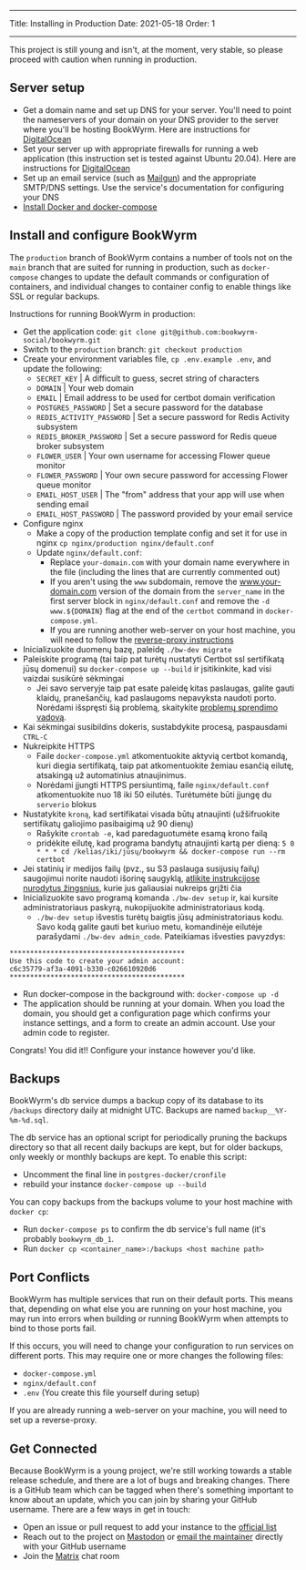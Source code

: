 - - -
Title: Installing in Production Date: 2021-05-18 Order: 1
- - -

This project is still young and isn't, at the moment, very stable, so please proceed with caution when running in production.

## Server setup
- Get a domain name and set up DNS for your server. You'll need to point the nameservers of your domain on your DNS provider to the server where you'll be hosting BookWyrm. Here are instructions for [DigitalOcean](https://www.digitalocean.com/community/tutorials/how-to-point-to-digitalocean-nameservers-from-common-domain-registrars)
- Set your server up with appropriate firewalls for running a web application (this instruction set is tested against Ubuntu 20.04). Here are instructions for [DigitalOcean](https://www.digitalocean.com/community/tutorials/initial-server-setup-with-ubuntu-20-04)
- Set up an email service (such as [Mailgun](https://documentation.mailgun.com/en/latest/quickstart.html)) and the appropriate SMTP/DNS settings. Use the service's documentation for configuring your DNS
- [Install Docker and docker-compose](https://docs.docker.com/compose/install/)

## Install and configure BookWyrm

The `production` branch of BookWyrm contains a number of tools not on the `main` branch that are suited for running in production, such as `docker-compose` changes to update the default commands or configuration of containers, and individual changes to container config to enable things like SSL or regular backups.

Instructions for running BookWyrm in production:

- Get the application code: `git clone git@github.com:bookwyrm-social/bookwyrm.git`
- Switch to the `production` branch: `git checkout production`
- Create your environment variables file, `cp .env.example .env`, and update the following:
    - `SECRET_KEY` | A difficult to guess, secret string of characters
    - `DOMAIN` | Your web domain
    - `EMAIL` | Email address to be used for certbot domain verification
    - `POSTGRES_PASSWORD` | Set a secure password for the database
    - `REDIS_ACTIVITY_PASSWORD` | Set a secure password for Redis Activity subsystem
    - `REDIS_BROKER_PASSWORD` | Set a secure password for Redis queue broker subsystem
    - `FLOWER_USER` | Your own username for accessing Flower queue monitor
    - `FLOWER_PASSWORD` | Your own secure password for accessing Flower queue monitor
    - `EMAIL_HOST_USER` | The "from" address that your app will use when sending email
    - `EMAIL_HOST_PASSWORD` | The password provided by your email service
- Configure nginx
    - Make a copy of the production template config and set it for use in nginx `cp nginx/production nginx/default.conf`
    - Update `nginx/default.conf`:
        - Replace `your-domain.com` with your domain name everywhere in the file (including the lines that are currently commented out)
        - If you aren't using the `www` subdomain, remove the www.your-domain.com version of the domain from the `server_name` in the first server block in `nginx/default.conf` and remove the `-d www.${DOMAIN}` flag at the end of the `certbot` command in `docker-compose.yml`.
        - If you are running another web-server on your host machine, you will need to follow the [reverse-proxy instructions](/reverse-proxy.html)
- Inicializuokite duomenų bazę, paleidę `./bw-dev migrate`
- Paleiskite programą (tai taip pat turėtų nustatyti Certbot ssl sertifikatą jūsų domenui) su `docker-compose up --build` ir įsitikinkite, kad visi vaizdai susikūrė sėkmingai
    - Jei savo serveryje taip pat esate paleidę kitas paslaugas, galite gauti klaidų, pranešančių, kad paslaugoms nepavyksta naudoti porto. Norėdami išspręsti šią problemą, skaitykite [problemų sprendimo vadovą](#port_conflicts).
- Kai sėkmingai susibildins dokeris, sustabdykite procesą, paspausdami `CTRL-C`
- Nukreipkite HTTPS
    - Faile `docker-compose.yml` atkomentuokite aktyvią certbot komandą, kuri diegia sertifikatą, taip pat atkomentuokite žemiau esančią eilutę, atsakingą už automatinius atnaujinimus.
    - Norėdami įjungti HTTPS persiuntimą, faile `nginx/default.conf` atkomentuokite nuo 18 iki 50 eilutės. Turėtumėte būti įjungę du `serverio` blokus
- Nustatykite `kroną`, kad sertifikatai visada būtų atnaujinti (užšifruokite sertifikatų galiojimo pasibaigimą už 90 dienų)
    - Rašykite `crontab -e`, kad paredaguotumėte esamą krono failą
    - pridėkite eilutę, kad programa bandytų atnaujinti kartą per dieną: `5 0 * * * cd /kelias/iki/jūsų/bookwyrm && docker-compose run --rm certbot`
- Jei statinių ir medijos failų (pvz., su S3 paslauga susijusių failų) saugojimui norite naudoti išorinę saugyklą, [atlikite instrukcijose nurodytus žingsnius](/external-storage.html), kurie jus galiausiai nukreips grįžti čia
- Inicializuokite savo programą komanda `./bw-dev setup` ir, kai kursite administratoriaus paskyrą, nukopijuokite administratoriaus kodą.
    - `./bw-dev setup` išvestis turėtų baigtis jūsų administratoriaus kodu. Savo kodą galite gauti bet kuriuo metu, komandinėje eilutėje parašydami `./bw-dev admin_code`. Pateikiamas išvesties pavyzdys:

``` { .sh }
*******************************************
Use this code to create your admin account:
c6c35779-af3a-4091-b330-c026610920d6
*******************************************
```

- Run docker-compose in the background with: `docker-compose up -d`
- The application should be running at your domain. When you load the domain, you should get a configuration page which confirms your instance settings, and a form to create an admin account. Use your admin code to register.

Congrats! You did it!! Configure your instance however you'd like.


## Backups

BookWyrm's db service dumps a backup copy of its database to its `/backups` directory daily at midnight UTC. Backups are named `backup__%Y-%m-%d.sql`.

The db service has an optional script for periodically pruning the backups directory so that all recent daily backups are kept, but for older backups, only weekly or monthly backups are kept. To enable this script:

- Uncomment the final line in `postgres-docker/cronfile`
- rebuild your instance `docker-compose up --build`

You can copy backups from the backups volume to your host machine with `docker cp`:

- Run `docker-compose ps` to confirm the db service's full name (it's probably `bookwyrm_db_1`.
- Run `docker cp <container_name>:/backups <host machine path>`

## Port Conflicts

BookWyrm has multiple services that run on their default ports. This means that, depending on what else you are running on your host machine, you may run into errors when building or running BookWyrm when attempts to bind to those ports fail.

If this occurs, you will need to change your configuration to run services on different ports. This may require one or more changes the following files:

- `docker-compose.yml`
- `nginx/default.conf`
- `.env` (You create this file yourself during setup)

If you are already running a web-server on your machine, you will need to set up a reverse-proxy.

## Get Connected

Because BookWyrm is a young project, we're still working towards a stable release schedule, and there are a lot of bugs and breaking changes. There is a GitHub team which can be tagged when there's something important to know about an update, which you can join by sharing your GitHub username. There are a few ways in get in touch:

 - Open an issue or pull request to add your instance to the [official list](https://github.com/bookwyrm-social/documentation/blob/main/content/using_bookwyrm/instances.md)
 - Reach out to the project on [Mastodon](https://tech.lgbt/@bookwyrm) or [email the maintainer](mailto:mousereeve@riseup.net) directly with your GitHub username
 - Join the [Matrix](https://matrix.to/#/#bookwyrm:matrix.org) chat room

